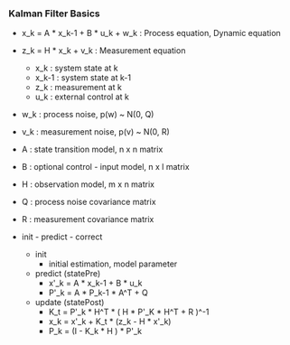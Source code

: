 ### Kalman Filter Basics

* x_k = A * x_k-1 + B * u_k + w_k : Process equation, Dynamic equation

* z_k = H * x_k + v_k : Measurement equation

    * x_k : system state at k
    * x_k-1 : system state at k-1
    * z_k : measurement at k
    * u_k : external control at k

* w_k : process noise, p(w) ~ N(0, Q)
* v_k : measurement noise, p(v) ~ N(0, R)
* A : state transition model, n x n matrix
* B : optional control - input model, n x l matrix
* H : observation model, m x n matrix
* Q : process noise covariance matrix
* R : measurement covariance matrix

* init - predict - correct
    * init
        * initial estimation, model parameter
    * predict (statePre)
        * x'_k = A * x_k-1 + B * u_k
        * P'_k = A * P_k-1 * A^T + Q
    * update (statePost)
        * K_t = P'_k * H^T * ( H * P'_K * H^T + R )^-1
        * x_k = x'_k + K_t * (z_k - H * x'_k)
        * P_k = (I - K_k * H ) * P'_k





